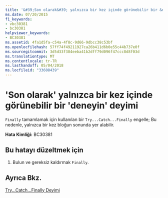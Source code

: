 ```yaml
---
title: '&#39;Son olarak&#39; yalnızca bir kez içinde görünebilir bir &#39;deneyin&#39; deyimi'
ms.date: 07/20/2015
f1_keywords:
- vbc30381
- bc30381
helpviewer_keywords:
- BC30381
ms.assetid: 4fa1d5fa-c54a-4f8c-9d66-9dbcc38c53bf
ms.openlocfilehash: 57ff74f49211927ca26b411d6b0e55c44b737e0f
ms.sourcegitcommit: 3d5d33f384eeba41b2dff79d096f47ccc8d8f03d
ms.translationtype: MT
ms.contentlocale: tr-TR
ms.lasthandoff: 05/04/2018
ms.locfileid: "33608439"
---
```

# <a name="39finally39-can-only-appear-once-in-a-39try39-statement"></a>&#39;Son olarak&#39; yalnızca bir kez içinde görünebilir bir &#39;deneyin&#39; deyimi
`Finally` tamamlamak için kullanılan bir `Try...Catch...Finally` engelle; Bu nedenle, yalnızca bir kez bloğun sonunda yer alabilir.  
  
 **Hata Kimliği:** BC30381  
  
## <a name="to-correct-this-error"></a>Bu hatayı düzeltmek için  
  
1.  Bulun ve gereksiz kaldırmak `Finally`.  
  
## <a name="see-also"></a>Ayrıca Bkz.  
 [Try...Catch...Finally Deyimi](../../visual-basic/language-reference/statements/try-catch-finally-statement.md)  
 
